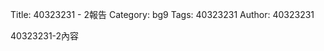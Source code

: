 Title: 40323231 - 2報告
Category: bg9
Tags: 40323231
Author: 40323231


40323231-2內容

<!-- PELICAN_END_SUMMARY -->
